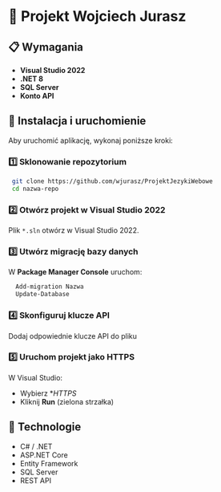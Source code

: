 # 📌 Projekt Wojciech Jurasz

## 📋 Wymagania

- **Visual Studio 2022**
- **.NET 8** 
- **SQL Server** 
- **Konto API** 

## 🚀 Instalacja i uruchomienie

Aby uruchomić aplikację, wykonaj poniższe kroki:

### 1️⃣ Sklonowanie repozytorium
```sh
 git clone https://github.com/wjurasz/ProjektJezykiWebowe
 cd nazwa-repo
```

### 2️⃣ Otwórz projekt w Visual Studio 2022
Plik `*.sln` otwórz w Visual Studio 2022.

### 3️⃣ Utwórz migrację bazy danych
W **Package Manager Console** uruchom:
```sh
  Add-migration Nazwa
  Update-Database
```

### 4️⃣ Skonfiguruj klucze API
Dodaj odpowiednie klucze API do pliku


### 5️⃣ Uruchom projekt jako HTTPS
W Visual Studio:
- Wybierz **HTTPS*
- Kliknij **Run** (zielona strzałka)

## 🎯 Technologie
- C# / .NET
- ASP.NET Core
- Entity Framework
- SQL Server
- REST API
